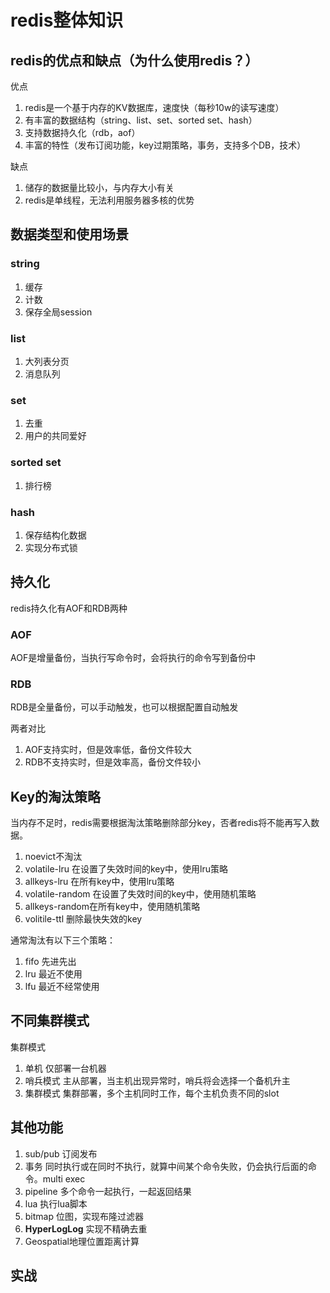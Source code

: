 # redis整体知识



## redis的优点和缺点（为什么使用redis？）

优点

1. redis是一个基于内存的KV数据库，速度快（每秒10w的读写速度）
2. 有丰富的数据结构（string、list、set、sorted set、hash）
3. 支持数据持久化（rdb，aof）
4. 丰富的特性（发布订阅功能，key过期策略，事务，支持多个DB，技术）



缺点

1. 储存的数据量比较小，与内存大小有关
2. redis是单线程，无法利用服务器多核的优势

## 数据类型和使用场景

### string

1. 缓存
2. 计数
3. 保存全局session

### list

1. 大列表分页
2. 消息队列

### set

1. 去重
2. 用户的共同爱好



### sorted set

1. 排行榜



### hash

1. 保存结构化数据
2. 实现分布式锁

## 持久化

redis持久化有AOF和RDB两种

### AOF

AOF是增量备份，当执行写命令时，会将执行的命令写到备份中

### RDB

RDB是全量备份，可以手动触发，也可以根据配置自动触发



两者对比

1. AOF支持实时，但是效率低，备份文件较大
2. RDB不支持实时，但是效率高，备份文件较小



## Key的淘汰策略

当内存不足时，redis需要根据淘汰策略删除部分key，否者redis将不能再写入数据。

1. noevict不淘汰
2. volatile-lru 在设置了失效时间的key中，使用lru策略
3. allkeys-lru 在所有key中，使用lru策略
4. volatile-random 在设置了失效时间的key中，使用随机策略
5. allkeys-random在所有key中，使用随机策略
6. volitile-ttl 删除最快失效的key

通常淘汰有以下三个策略：

1. fifo 先进先出
2. lru 最近不使用
3. lfu 最近不经常使用

## 不同集群模式

集群模式

1. 单机 仅部署一台机器
2. 哨兵模式 主从部署，当主机出现异常时，哨兵将会选择一个备机升主
3. 集群模式 集群部署，多个主机同时工作，每个主机负责不同的slot



## 其他功能

1. sub/pub 订阅发布
2. 事务 同时执行或在同时不执行，就算中间某个命令失败，仍会执行后面的命令。multi exec
3. pipeline 多个命令一起执行，一起返回结果
3. lua 执行lua脚本
4. bitmap 位图，实现布隆过滤器
5. **HyperLogLog** 实现不精确去重
6. Geospatial地理位置距离计算



## 实战

